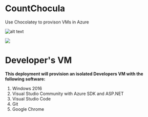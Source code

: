 # CountChocula
Use Chocolatey to provison VMs in Azure

![alt text](https://github.com/deltadan/CountChocula/blob/master/thecount.png?raw=true "The Count!")

<a href="https://portal.azure.com/#create/Microsoft.Template/uri/https%3A%2F%2Fraw.githubusercontent.com%2Fdeltadan%2Fcountchocula%2Fmaster%2Fazure-deploy.json" target="_blank">
    <img src="http://azuredeploy.net/deploybutton.png"/>
</a>

# Developer's VM

**This deployment will provision an isolated Developers VM with the following software:**

1. Windows 2016
1. Visual Studio Community with Azure SDK and ASP.NET
1. Visual Studio Code
1. Git
1. Google Chrome
